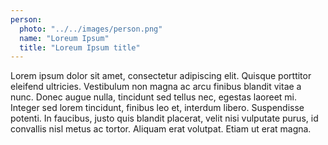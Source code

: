 ```yaml
---
person:
  photo: "../../images/person.png"
  name: "Loreum Ipsum"
  title: "Loreum Ipsum title"
---
```


Lorem ipsum dolor sit amet, consectetur adipiscing elit. Quisque porttitor eleifend ultricies. Vestibulum non magna ac arcu finibus blandit vitae a nunc. Donec augue nulla, tincidunt sed tellus nec, egestas laoreet mi. Integer sed lorem tincidunt, finibus leo et, interdum libero. Suspendisse potenti. In faucibus, justo quis blandit placerat, velit nisi vulputate purus, id convallis nisl metus ac tortor. Aliquam erat volutpat. Etiam ut erat magna.